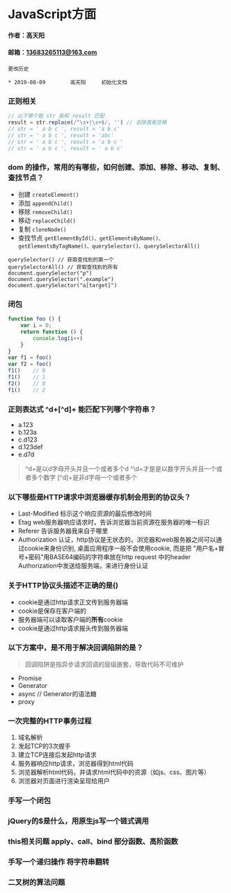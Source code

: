 # JavaScript方面

#### 作者：高天阳
#### 邮箱：13683265113@163.com

```
更改历史

* 2019-08-09        高天阳     初始化文档

```

### 正则相关

```javascript
// 以下哪个能 str 能和 result 匹配
result = str.replace(/^\s+|\s+$/, '') // 去除首尾空格
// str = ' a b c ', result = 'a b c'
// str = ' a b c ', result = 'abc'
// str = ' a b c ', result = 'a b c '
// str = ' a b c ', result = ' a b c'
```

### dom 的操作，常用的有哪些，如何创建、添加、移除、移动、复制、查找节点？

- 创建 `createElement()`
- 添加 `appendChild()`
- 移除 `removeChild()`
- 移动 `replaceChild()`
- 复制 `cloneNode()`
- 查找节点 `getElementById()、getElementsByName()、getElementsByTagName()、querySelector()、querySelectorAll()`

```
querySelector() // 获取查找到的第一个
querySelectorAll() // 获取查找到的所有
document.querySelector("p")
document.querySelector(".example")
document.querySelector("a[target]")
```

### 闭包

```javascript
function foo () {
    var i = 0;
    return function () {
        console.log(i++)
    }
}
var f1 = foo()
var f2 = foo()
f1()    // 0
f1()    // 1
f2()    // 0
f1()    // 2
```

### 正则表达式 ^d+[^d]+ 能匹配下列哪个字符串？

- a.123
- b.123a
- c.d123
- d.123def
- e.d7d

> ^d+是以d字母开头并且一个或者多个d
> ^\d+才是是以数字开头并且一个或者多个数字
> [^d]+是非d字母一个或者多个


### 以下哪些是HTTP请求中浏览器缓存机制会用到的协议头？

- Last-Modified 标示这个响应资源的最后修改时间
- Etag web服务器响应请求时，告诉浏览器当前资源在服务器的唯一标识
- Referer 告诉服务器我来自于哪里
- Authorization 认证，http协议是无状态的，浏览器和web服务器之间可以通过cookie来身份识别, 桌面应用程序一般不会使用cookie, 
而是把 "用户名+冒号+密码"用BASE64编码的字符串放在http request 中的header Authorization中发送给服务端，来进行身份认证

### 关于HTTP协议头描述不正确的是()

- cookie是通过http请求正文传到服务器端
- cookie是保存在客户端的
- 服务器端可以读取客户端的**所有**cookie
- cookie是通过http请求报头传到服务器端

### 以下方案中，是不用于解决回调陷阱的是？

> 回调陷阱是指异步请求回调的层级嵌套，导致代码不可维护

- Promise
- Generator
- async // Generator的语法糖
- proxy

### 一次完整的HTTP事务过程

1. 域名解析
1. 发起TCP的3次握手
1. 建立TCP连接后发起http请求
1. 服务器响应http请求，浏览器得到html代码
1. 浏览器解析html代码，并请求html代码中的资源（如js、css、图片等）
1. 浏览器对页面进行渲染呈现给用户

### 手写一个闭包


### jQuery的$是什么，用原生js写一个链式调用


### this相关问题 apply、call、bind 部分函数、高阶函数


### 手写一个递归操作 将字符串翻转


### 二叉树的算法问题

